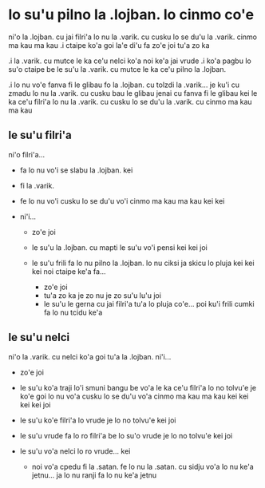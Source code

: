 # lo su'u pilno la .lojban. lo cinmo co'e
ni'o la .lojban. cu jai filri'a lo nu la .varik. cu cusku lo se du'u la .varik. cinmo ma kau ma kau  .i ctaipe ko'a goi la'e di'u fa zo'e joi tu'a zo ka

.i la .varik. cu mutce le ka ce'u nelci ko'a noi ke'a jai vrude  .i ko'a pagbu lo su'o ctaipe be le su'u la .varik. cu mutce le ka ce'u pilno la .lojban.

.i lo nu vo'e fanva fi le glibau fo la .lojban. cu tolzdi la .varik... je ku'i cu zmadu lo nu la .varik. cu cusku bau le glibau jenai cu fanva fi le glibau kei le ka ce'u filri'a lo nu la .varik. cu cusku lo se du'u la .varik. cu cinmo ma kau ma kau

## le su'u filri'a
ni'o filri'a...

* fa lo nu vo'i se slabu la .lojban. kei
* fi la .varik.
* fe lo nu vo'i cusku lo se du'u vo'i cinmo ma kau ma kau kei kei
* ni'i...

  * zo'e joi
  * le su'u la .lojban. cu mapti le su'u vo'i pensi kei kei joi
  * le su'u frili fa lo nu pilno la .lojban. lo nu ciksi ja skicu lo pluja kei kei kei noi ctaipe ke'a fa...

    * zo'e joi
    * tu'a zo ka je zo nu je zo su'u lu'u joi
    * le su'u le gerna cu jai filri'a tu'a lo pluja co'e... poi ku'i frili cumki fa lo nu tcidu ke'a

## le su'u nelci
ni'o la .varik. cu nelci ko'a goi tu'a la .lojban. ni'i...

* zo'e joi
* le su'u ko'a traji lo'i smuni bangu be vo'a le ka ce'u filri'a lo no tolvu'e je ko'e goi lo nu vo'a cusku lo se du'u vo'a cinmo ma kau ma kau kei kei kei kei joi
* le su'u ko'e filri'a lo vrude je lo no tolvu'e kei joi
* le su'u vrude fa lo ro filri'a be lo su'o vrude je lo no tolvu'e kei joi
* le su'u vo'a nelci lo ro vrude... kei

  * noi vo'a cpedu fi la .satan. fe lo nu la .satan. cu sidju vo'a lo nu ke'a jetnu... ja lo nu ranji fa lo nu ke'a jetnu
